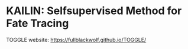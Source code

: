 # KAILIN: Selfsupervised Method for Fate Tracing

TOGGLE website:
https://fullblackwolf.github.io/TOGGLE/
